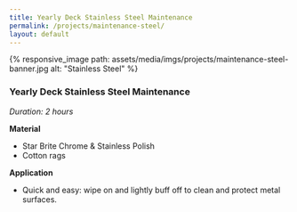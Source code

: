```yaml
---
title: Yearly Deck Stainless Steel Maintenance
permalink: /projects/maintenance-steel/
layout: default
---
```


{% responsive_image path: assets/media/imgs/projects/maintenance-steel-banner.jpg alt: "Stainless Steel" %}

### Yearly Deck Stainless Steel Maintenance 

*Duration: 2 hours*

**Material**
- Star Brite Chrome & Stainless Polish
- Cotton rags

**Application**
- Quick and easy: wipe on and lightly buff off to clean and protect metal surfaces.